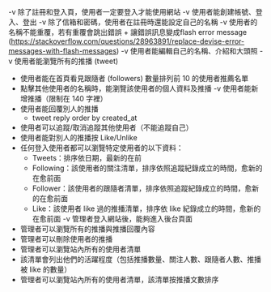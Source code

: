 -v 除了註冊和登入頁，使用者一定要登入才能使用網站
-v 使用者能創建帳號、登入、登出
-v 除了信箱和密碼，使用者在註冊時還能設定自己的名稱
-v 使用者的名稱不能重覆，若有重覆會跳出錯誤
    + 讓錯誤訊息變成flash error message (https://stackoverflow.com/questions/28963891/replace-devise-error-messages-with-flash-messages)
-v 使用者能編輯自己的名稱、介紹和大頭照
-v 使用者能瀏覽所有的推播 (tweet)
- 使用者能在首頁看見跟隨者 (followers) 數量排列前 10 的使用者推薦名單
- 點擊其他使用者的名稱時，能瀏覽該使用者的個人資料及推播
-v 使用者能新增推播（限制在 140 字裡）
- 使用者能回覆別人的推播
    + tweet reply order by created_at 
- 使用者可以追蹤/取消追蹤其他使用者（不能追蹤自己）
- 使用者能對別人的推播按 Like/Unlike
- 任何登入使用者都可以瀏覽特定使用者的以下資料：
    - Tweets：排序依日期，最新的在前
    - Following：該使用者的關注清單，排序依照追蹤紀錄成立的時間，愈新的在愈前面
    - Follower：該使用者的跟隨者清單，排序依照追蹤紀錄成立的時間，愈新的在愈前面
    - Like：該使用者 like 過的推播清單，排序依 like 紀錄成立的時間，愈新的在愈前面
-v 管理者登入網站後，能夠進入後台頁面 
- 管理者可以瀏覽所有的推播與推播回覆內容
- 管理者可以刪除使用者的推播
- 管理者可以瀏覽站內所有的使用者清單
- 該清單會列出他們的活躍程度（包括推播數量、關注人數、跟隨者人數、推播被 like 的數量）
- 管理者可以瀏覽站內所有的使用者清單，該清單按推播文數排序


